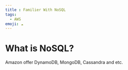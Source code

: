 ```yaml
---
title : Familier With NoSQL
tags:
  - AWS
emoji: ☁️
---
```


# What is NoSQL?
Amazon offer DynamoDB, MongoDB, Cassandra and etc.
